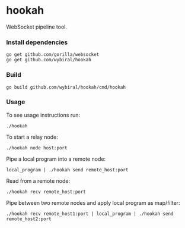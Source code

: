 # hookah
WebSocket pipeline tool.

### Install dependencies
```
go get github.com/gorilla/websocket
go get github.com/wybiral/hookah
```
### Build
```
go build github.com/wybiral/hookah/cmd/hookah
```
### Usage
To see usage instructions run:
```
./hookah
```
To start a relay node:
```
./hookah node host:port
```
Pipe a local program into a remote node:
```
local_program | ./hookah send remote_host:port
```
Read from a remote node:
```
./hookah recv remote_host:port
```
Pipe between two remote nodes and apply local program as map/filter:
```
./hookah recv remote_host1:port | local_program | ./hookah send remote_host2:port
```
